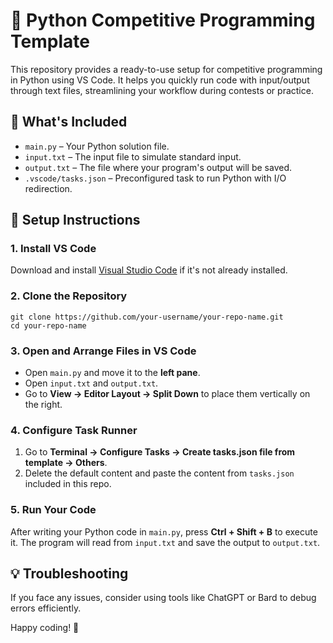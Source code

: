 
</head>
<body>
  <h1>🐍 Python Competitive Programming Template</h1>

  <p>
    This repository provides a ready-to-use setup for competitive programming in Python using VS Code. It helps you quickly run code with input/output through text files, streamlining your workflow during contests or practice.
  </p>

  <h2>📁 What's Included</h2>
  <ul>
    <li><code>main.py</code> – Your Python solution file.</li>
    <li><code>input.txt</code> – The input file to simulate standard input.</li>
    <li><code>output.txt</code> – The file where your program's output will be saved.</li>
    <li><code>.vscode/tasks.json</code> – Preconfigured task to run Python with I/O redirection.</li>
  </ul>

  <h2>🚀 Setup Instructions</h2>

  <h3>1. Install VS Code</h3>
  <p>
    Download and install <a href="https://code.visualstudio.com/" target="_blank">Visual Studio Code</a> if it's not already installed.
  </p>

  <h3>2. Clone the Repository</h3>
  <pre><code>git clone https://github.com/your-username/your-repo-name.git
cd your-repo-name</code></pre>

  <h3>3. Open and Arrange Files in VS Code</h3>
  <ul>
    <li>Open <code>main.py</code> and move it to the <strong>left pane</strong>.</li>
    <li>Open <code>input.txt</code> and <code>output.txt</code>.</li>
    <li>Go to <strong>View → Editor Layout → Split Down</strong> to place them vertically on the right.</li>
  </ul>

  <h3>4. Configure Task Runner</h3>
  <ol>
    <li>Go to <strong>Terminal → Configure Tasks → Create tasks.json file from template → Others</strong>.</li>
    <li>Delete the default content and paste the content from <code>tasks.json</code> included in this repo.</li>
  </ol>

  <h3>5. Run Your Code</h3>
  <p>
    After writing your Python code in <code>main.py</code>, press <strong>Ctrl + Shift + B</strong> to execute it. The program will read from <code>input.txt</code> and save the output to <code>output.txt</code>.
  </p>

  <h2>💡 Troubleshooting</h2>
  <p>
    If you face any issues, consider using tools like ChatGPT or Bard to debug errors efficiently.
  </p>

  <p>Happy coding! 🚀</p>
</body>
</html>
